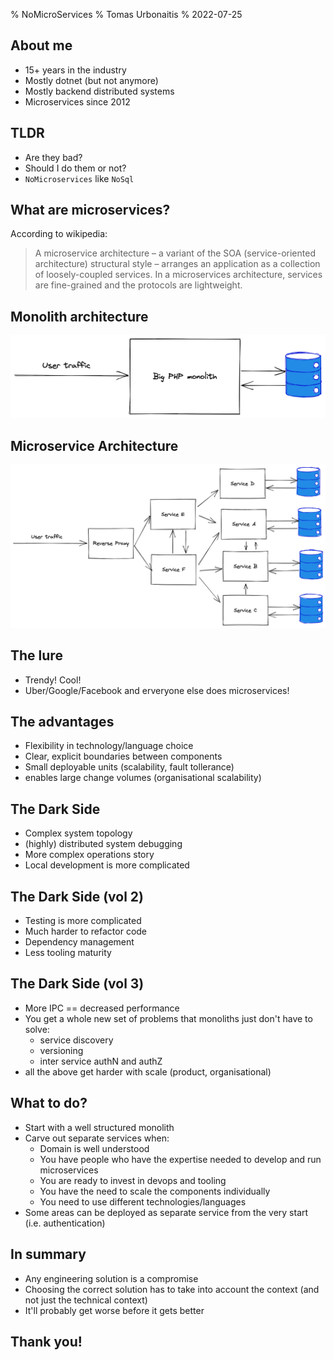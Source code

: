 % NoMicroServices
% Tomas Urbonaitis
% 2022-07-25

## About me
* 15+ years in the industry
* Mostly dotnet (but not anymore)
* Mostly backend distributed systems
* Microservices since 2012

## TLDR
* Are they bad? 
* Should I do them or not? 
* `NoMicroservices` like `NoSql`

## What are microservices? 
According to wikipedia:

> A microservice architecture – a variant of the SOA (service-oriented architecture) structural style – arranges an application as a collection of loosely-coupled services. In a microservices architecture, services are fine-grained and the protocols are lightweight.

## Monolith architecture
![monolith](monolith.png)

## Microservice Architecture
![microservices](microservices.png)

## The lure
* Trendy! Cool!
* Uber/Google/Facebook and erveryone else does microservices!

## The advantages
* Flexibility in technology/language choice
* Clear, explicit boundaries between components
* Small deployable units (scalability, fault tollerance)
* enables large change volumes (organisational scalability)

## The Dark Side
* Complex system topology
* (highly) distributed system debugging
* More complex operations story
* Local development is more complicated

## The Dark Side (vol 2)
* Testing is more complicated
* Much harder to refactor code
* Dependency management
* Less tooling maturity

## The Dark Side (vol 3)
* More IPC == decreased performance
* You get a whole new set of problems that monoliths just don't have to solve:
    * service discovery
    * versioning
    * inter service authN and authZ
* all the above get harder with scale (product, organisational)

## What to do?
* Start with a well structured monolith
* Carve out separate services when:
    * Domain is well understood
    * You have people who have the expertise needed to develop and run microservices
    * You are ready to invest in devops and tooling
    * You have the need to scale the components individually
    * You need to use different technologies/languages
* Some areas can be deployed as separate service from the very start (i.e. authentication)

## In summary
* Any engineering solution is a compromise
* Choosing the correct solution has to take into account the context (and not just the technical context)
* It'll probably get worse before it gets better

## Thank you! 

